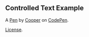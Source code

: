 Controlled Text Example
-----------------------


A [Pen](https://codepen.io/s0up123/pen/EzpqpR) by [Cooper](https://codepen.io/s0up123) on [CodePen](https://codepen.io).

[License](https://codepen.io/s0up123/pen/EzpqpR/license).